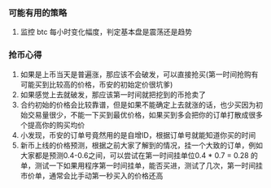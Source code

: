### 可能有用的策略

1. 监控 btc 每小时变化幅度，判定基本盘是震荡还是趋势


### 抢币心得

1. 如果是上币当天是普遍涨，那应该不会破发，可以直接抢买(第一时间抢购有可能买到比较高的价格，币安的初始定价很坑爹)
2. 如果感觉上去就破发，那应该第一时间就把挖到的币抢卖了
3. 合约初始的价格会比较靠谱，但是如果不能确定上去就涨的话，也少买因为初始交易量很少，不能一下买到最优价格，如果买到多会把你的订单打散成很多个提高你的购买均价
4. 小发现，币安的订单号竟然用的是自增ID，根据订单号就能知道你买的时间
5. 新币上线的价格预测，根据之前大家了解到的情况，挂一个大致的订单，例如大家都是预测0.4-0.6之间，可以尝试在第一时间挂单位0.4 * 0.7 = 0.28 的单，测试一下如果用程序第一时间挂单，能否买进，测试了几次，第一时间挂市价单，通常会比手动第一秒买入的价格还高
